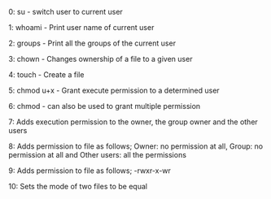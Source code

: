 0: su - switch user to current user

1: whoami - Print user name of current user

2: groups - Print all the groups of the current user

3: chown - Changes ownership of a file to a given user

4: touch - Create a file

5: chmod u+x - Grant execute permission to a determined user

6: chmod - can also be used to grant multiple permission 

7: Adds execution permission to the owner, the group owner and the other users

8: Adds permission to file as follows; Owner: no permission at all, Group: no permission at all and Other users: all the permissions

9: Adds permission to file as follows; -rwxr-x-wr

10: Sets the mode of two files to be equal


